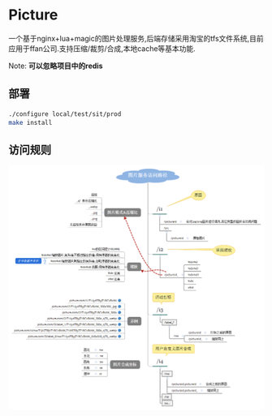 # Picture

一个基于nginx+lua+magic的图片处理服务,后端存储采用淘宝的tfs文件系统,目前应用于ffan公司.支持压缩/裁剪/合成,本地cache等基本功能.

Note: **可以忽略项目中的redis**

## 部署

```bash
./configure local/test/sit/prod
make install
```

## 访问规则

![规则](docs/path.png)
